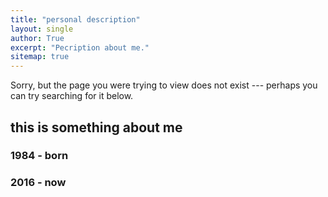 ```yaml
---
title: "personal description"
layout: single
author: True
excerpt: "Pecription about me."
sitemap: true
---
```


Sorry, but the page you were trying to view does not exist --- perhaps you can try searching for it below.

## this is something about me 

### 1984 - born
### 2016 - now
